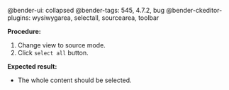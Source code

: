 @bender-ui: collapsed
@bender-tags: 545, 4.7.2, bug
@bender-ckeditor-plugins: wysiwygarea, selectall, sourcearea, toolbar

**Procedure:**

1. Change view to source mode.
2. Click `select all` button.

**Expected result:**

* The whole content should be selected.
